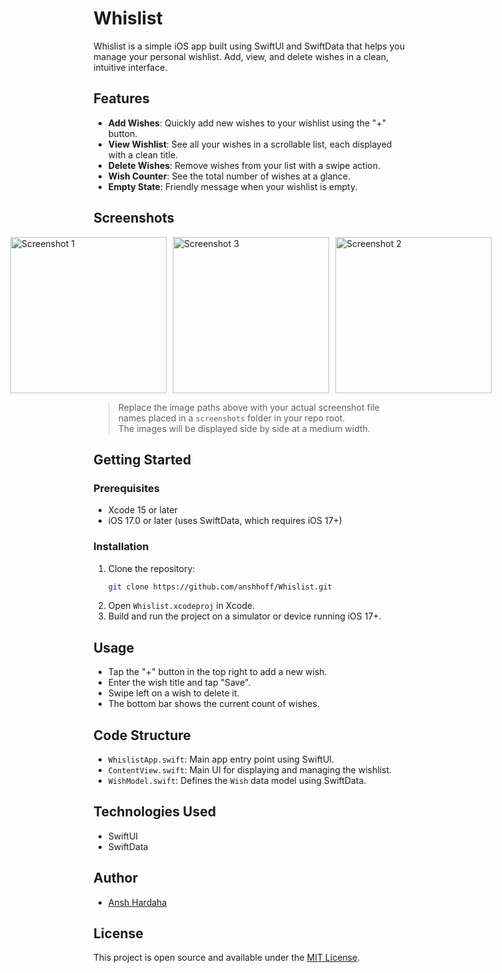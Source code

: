# Whislist

Whislist is a simple iOS app built using SwiftUI and SwiftData that helps you manage your personal wishlist. Add, view, and delete wishes in a clean, intuitive interface.

## Features

- **Add Wishes**: Quickly add new wishes to your wishlist using the "+" button.
- **View Wishlist**: See all your wishes in a scrollable list, each displayed with a clean title.
- **Delete Wishes**: Remove wishes from your list with a swipe action.
- **Wish Counter**: See the total number of wishes at a glance.
- **Empty State**: Friendly message when your wishlist is empty.

## Screenshots

<div style="display: flex; gap: 10px; justify-content: center;">
  <img src="https://github.com/user-attachments/assets/9199f73c-c4d0-4df0-9529-20175dae6843" alt="Screenshot 1" width="250"/>
    <img src="https://github.com/user-attachments/assets/e1375402-3a85-4caf-807c-524241fbb5be" alt="Screenshot 3" width="250"/>
  <img src="https://github.com/user-attachments/assets/3ad93c9f-92f8-4c6f-80d0-9de9ea21d901" alt="Screenshot 2" width="250"/>

</div>



> Replace the image paths above with your actual screenshot file names placed in a `screenshots` folder in your repo root.  
> The images will be displayed side by side at a medium width.

## Getting Started

### Prerequisites

- Xcode 15 or later
- iOS 17.0 or later (uses SwiftData, which requires iOS 17+)

### Installation

1. Clone the repository:
    ```sh
    git clone https://github.com/anshhoff/Whislist.git
    ```
2. Open `Whislist.xcodeproj` in Xcode.
3. Build and run the project on a simulator or device running iOS 17+.

## Usage

- Tap the "+" button in the top right to add a new wish.
- Enter the wish title and tap "Save".
- Swipe left on a wish to delete it.
- The bottom bar shows the current count of wishes.

## Code Structure

- `WhislistApp.swift`: Main app entry point using SwiftUI.
- `ContentView.swift`: Main UI for displaying and managing the wishlist.
- `WishModel.swift`: Defines the `Wish` data model using SwiftData.

## Technologies Used

- SwiftUI
- SwiftData

## Author

- [Ansh Hardaha](https://github.com/anshhoff)

## License

This project is open source and available under the [MIT License](LICENSE).

